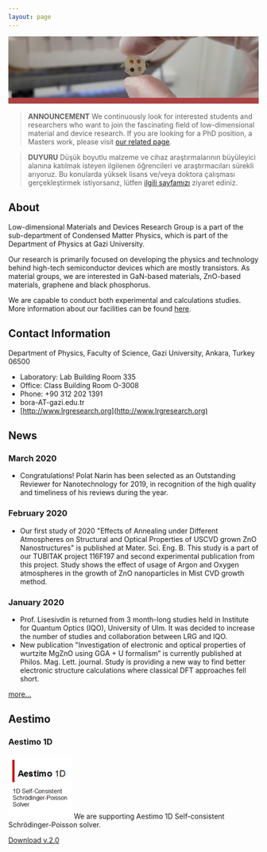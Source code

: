 ```yaml
---
layout: page
---
```


![Image](files/banner.png)
 
> **ANNOUNCEMENT**
> We continuously look for interested students and researchers who want to join the fascinating field of low-dimensional material and device research. If you are looking for a PhD position, a Masters work, please visit [our related page](vacancies.md).

> **DUYURU**
> Düşük boyutlu malzeme ve cihaz araştırmalarının büyüleyici alanına katılmak isteyen ilgilenen öğrencileri ve araştırmacıları sürekli arıyoruz. Bu konularda yüksek lisans ve/veya doktora çalışması gerçekleştirmek istiyorsanız, lütfen [ilgili sayfamızı](vacancies.md) ziyaret ediniz.

## About

Low-dimensional Materials and Devices Research Group is a part of the sub-department of Condensed Matter Physics, which is part of the Department of Physics at Gazi University.

Our research is primarily focused on developing the physics and technology behind high-tech semiconductor devices which are mostly transistors. As material groups, we are interested in GaN-based materials, ZnO-based materials, graphene and black phosphorus.

We are capable to conduct both experimental and calculations studies. More information about our facilities can be found [here](facilities.md).

## Contact Information
Department of Physics, Faculty of Science, Gazi University, Ankara, Turkey 06500
* Laboratory: Lab Building Room 335
* Office: Class Building Room O-3008
* Phone: +90 312 202 1391
* bora-AT-gazi.edu.tr
* [http://www.lrgresearch.org](http://www.lrgresearch.org)
  
## News

### March 2020

* Congratulations! Polat Narin has been selected as an Outstanding Reviewer for Nanotechnology for 2019, in recognition of the high quality and timeliness of his reviews during the year. 

### February 2020

* Our first study of 2020 "Effects of Annealing under Different Atmospheres on Structural and Optical Properties of USCVD grown ZnO Nanostructures" is published at  Mater. Sci. Eng. B. This study is a part of our TUBITAK project 116F197 and second experimental publication from this project.  Study shows the effect of usage of Argon and Oxygen atmospheres in the growth of ZnO nanoparticles in Mist CVD growth method.

### January 2020

* Prof. Lisesivdin is returned from 3 month-long studies held in Institute for Quantum Optics (IQO), University of Ulm. It was decided to increase the number of studies and collaboration between LRG and IQO.
* New publication "Investigation of electronic and optical properties of wurtzite MgZnO using GGA + U formalism” is currently published at Philos. Mag. Lett.  journal. Study is providing a new way to find better electronic structure calculations where classical DFT approaches fell short. 

[more...](newsarchive.md)

## Aestimo

### Aestimo 1D
![Image](files/aestimosmall.gif)
We are supporting  Aestimo 1D Self-consistent Schrödinger-Poisson solver.

[Download v.2.0](https://github.com/aestimosolver/aestimo/releases/download/v2.0/aestimo-v.2.0-master.zip)